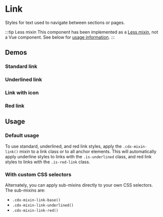 <script setup>
// Note that this file is temporarily located here so we can quickly get a page up documenting the
// link mixin. It will be moved to a more permanent location once we determine a final documentation
// structure for component mixins.
import { CdxIcon } from '@wikimedia/codex';
import { cdxIconLink, cdxIconLinkExternal } from '@wikimedia/codex-icons';
</script>

# Link

Styles for text used to navigate between sections or pages.

:::tip Less mixin
This component has been implemented as a [Less mixin](https://lesscss.org/features/#mixins-feature),
not a Vue component. See below for [usage information](#usage).
:::

## Demos

### Standard link

<cdx-demo-wrapper :allow-link-styles="true">
<template v-slot:demo>
<p>Lorem ipsum <a class="cdx-docs-link" href="https://example.com">dolor sic</a> amet.</p>
</template>

<template v-slot:code>

```vue
<template>
	<p>Lorem ipsum <a class="cdx-docs-link" href="https://example.com">dolor sic</a> amet.</p>
</template>

<style lang="less">
@import ( reference ) '@wikimedia/codex/mixins/link.less';

.cdx-docs-link {
	.cdx-mixin-link();
}
</style>
```

</template>
</cdx-demo-wrapper>

### Underlined link

<cdx-demo-wrapper :allow-link-styles="true">
<template v-slot:demo>
<p>Lorem ipsum <a class="cdx-docs-link is-underlined" href="#">dolor sic</a> amet.</p>
</template>

<template v-slot:code>

```vue
<template>
	<p>Lorem ipsum <a class="cdx-docs-link is-underlined" href="#">dolor sic</a> amet.</p>
</template>

<style lang="less">
@import ( reference ) '@wikimedia/codex/mixins/link.less';

.cdx-docs-link {
	.cdx-mixin-link();
}
</style>
```

</template>
</cdx-demo-wrapper>

### Link with icon

<cdx-demo-wrapper :allow-link-styles="true">
<template v-slot:demo>
<p>Lorem ipsum <a class="cdx-docs-link is-underlined" href="#">dolor sic<cdx-icon :icon="cdxIconLinkExternal" /></a> amet.</p>
</template>

<template v-slot:code>

```vue
<template>
	<p>Lorem ipsum <a class="cdx-docs-link is-underlined" href="#">dolor sic<cdx-icon :icon="cdxIconLinkExternal" /></a> amet.</p>
</template>

<style lang="less">
@import ( reference ) '@wikimedia/codex/mixins/link.less';

.cdx-docs-link {
	.cdx-mixin-link();

	// stylelint-disable-next-line selector-class-pattern
	.cdx-icon {
		color: inherit;
	}
}
</style>
```

</template>
</cdx-demo-wrapper>

### Red link

<cdx-demo-wrapper :allow-link-styles="true">
<template v-slot:demo>
<p>Lorem ipsum <a class="cdx-docs-link is-red-link" href="#">dolor sic</a> amet.</p>
</template>

<template v-slot:code>

```vue
<template>
	<p>Lorem ipsum <a class="cdx-docs-link is-red-link" href="#">dolor sic</a> amet.</p>
</template>

<style lang="less">
@import ( reference ) '@wikimedia/codex/mixins/link.less';

.cdx-docs-link {
	.cdx-mixin-link();
}
</style>
```

</template>
</cdx-demo-wrapper>

## Usage

### Default usage

To use standard, underlined, and red link styles, apply the `.cdx-mixin-link()` mixin to a link
class or to all anchor elements. This will automatically apply underline styles to links with the
`.is-underlined` class, and red link styles to links with the `.is-red-link` class.

<cdx-demo-wrapper :allow-link-styles="true">
<template v-slot:demo>
<p>Lorem ipsum <a class="cdx-docs-link" href="#">dolor sic</a> amet.</p>
<p>Lorem ipsum <a class="cdx-docs-link is-underlined" href="#">dolor sic</a> amet.</p>
<p>Lorem ipsum <a class="cdx-docs-link is-red-link" href="#">dolor sic</a> amet.</p>
</template>

<template v-slot:code>

```vue
<template>
	<p>Lorem ipsum <a class="cdx-docs-link" href="#">dolor sic</a> amet.</p>
	<p>Lorem ipsum <a class="cdx-docs-link is-underlined" href="#">dolor sic</a> amet.</p>
	<p>Lorem ipsum <a class="cdx-docs-link is-red-link" href="#">dolor sic</a> amet.<p>
</template>

<style lang="less">
@import ( reference ) '@wikimedia/codex/mixins/link.less';

.cdx-docs-link {
	.cdx-mixin-link();
}
</style>
```

</template>
</cdx-demo-wrapper>

### With custom CSS selectors

Alternately, you can apply sub-mixins directly to your own CSS selectors. The sub-mixins are:
- `.cdx-mixin-link-base()`
- `.cdx-mixin-link-underlined()`
- `.cdx-mixin-link-red()`

<cdx-demo-wrapper :allow-link-styles="true">
<template v-slot:demo>
<div class="cdx-docs-link-wrapper">
<p>Lorem ipsum <a href="#">dolor sic</a> amet.</p>
<p>Lorem ipsum <a class="cdx-docs-link-with-underline" href="#">dolor sic</a> amet.</p>
<p>Lorem ipsum <a class="cdx-docs-red-link" href="#">dolor sic</a> amet.</p>
</div>
</template>

<template v-slot:code>

```vue
<template>
	<div class="cdx-docs-link-wrapper">
		<p>Lorem ipsum <a href="#">dolor sic</a> amet.</p>
		<p>Lorem ipsum <a class="cdx-docs-link-with-underline" href="#">dolor sic</a> amet.</p>
		<p>Lorem ipsum <a class="cdx-docs-red-link" href="#">dolor sic</a> amet.</p>
	</div>
</template>

<style lang="less">
@import ( reference ) '@wikimedia/codex/mixins/link.less';

.cdx-docs-link-wrapper {
	a {
		.cdx-mixin-link-base();
	}

	.cdx-docs-link-with-underline {
		.cdx-mixin-link-underlined();
	}

	.cdx-docs-red-link {
		.cdx-mixin-link-red();
	}
}
</style>
```

</template>
</cdx-demo-wrapper>

<style lang="less" scoped>
@import ( reference ) '@wikimedia/codex/mixins/link.less';

.cdx-docs-link {
	.cdx-mixin-link();

	// stylelint-disable-next-line selector-class-pattern
	.cdx-icon {
		color: inherit;
	}
}

.cdx-docs-link-wrapper {
	a {
		.cdx-mixin-link-base();
	}

	.cdx-docs-link-with-underline {
		.cdx-mixin-link-underlined();
	}

	.cdx-docs-red-link {
		.cdx-mixin-link-red();
	}
}
</style>